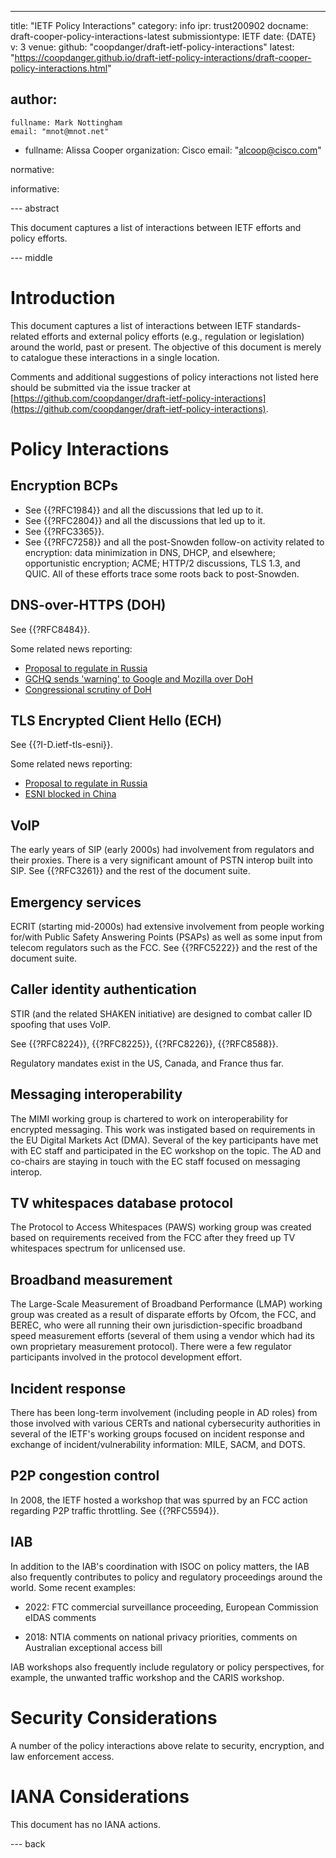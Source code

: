 ---
title: "IETF Policy Interactions"
category: info
ipr: trust200902
docname: draft-cooper-policy-interactions-latest
submissiontype: IETF
date: {DATE}
v: 3
venue:
  github: "coopdanger/draft-ietf-policy-interactions"
  latest: "https://coopdanger.github.io/draft-ietf-policy-interactions/draft-cooper-policy-interactions.html"

author:
 -
    fullname: Mark Nottingham
    email: "mnot@mnot.net"
 -
    fullname: Alissa Cooper
    organization: Cisco
    email: "alcoop@cisco.com"

normative:

informative:

--- abstract

This document captures a list of interactions between IETF efforts and policy efforts.


--- middle

# Introduction

This document captures a list of interactions between IETF standards-related efforts and external policy efforts (e.g., regulation or legislation) around the world, past or present. The objective of this document is merely to catalogue these interactions in a single location.

Comments and additional suggestions of policy interactions not listed here should be submitted via the issue tracker at [https://github.com/coopdanger/draft-ietf-policy-interactions](https://github.com/coopdanger/draft-ietf-policy-interactions).

# Policy Interactions

## Encryption BCPs

- See {{?RFC1984}} and all the discussions that led up to it.
- See {{?RFC2804}} and all the discussions that led up to it.
- See {{?RFC3365}}.
- See {{?RFC7258}} and all the post-Snowden follow-on activity related to encryption: data minimization in DNS, DHCP, and elsewhere; opportunistic encryption; ACME; HTTP/2 discussions, TLS 1.3, and QUIC. All of these efforts trace some roots back to post-Snowden.

## DNS-over-HTTPS (DOH)

See {{?RFC8484}}.

Some related news reporting:
* [Proposal to regulate in Russia](https://www.zdnet.com/article/russia-wants-to-ban-the-use-of-secure-protocols-such-as-tls-1-3-doh-dot-esni/)
* [GCHQ sends 'warning' to Google and Mozilla over DoH](https://www.telegraph.co.uk/news/2019/05/31/gchq-warns-google-mozilla-plans-encrypted-browsers/)
* [Congressional scrutiny of DoH](https://hub.packtpub.com/googles-dns-over-https-encryption-plan-faces-scrutiny-from-isps-and-the-congress/)

## TLS Encrypted Client Hello (ECH)

See {{?I-D.ietf-tls-esni}}.

Some related news reporting:
* [Proposal to regulate in Russia](https://www.zdnet.com/article/russia-wants-to-ban-the-use-of-secure-protocols-such-as-tls-1-3-doh-dot-esni/)
* [ESNI blocked in China](https://www.zdnet.com/article/china-is-now-blocking-all-encrypted-https-traffic-using-tls-1-3-and-esni/)

## VoIP

The early years of SIP (early 2000s) had involvement from regulators and their proxies. There is a very significant amount of PSTN interop built into SIP. See {{?RFC3261}} and the rest of the document suite.

## Emergency services

ECRIT (starting mid-2000s) had extensive involvement from people working for/with Public Safety Answering Points (PSAPs) as well as some input from telecom regulators such as the FCC. See {{?RFC5222}} and the rest of the document suite.

## Caller identity authentication

STIR (and the related SHAKEN initiative) are designed to combat caller ID spoofing that uses VoIP.

See {{?RFC8224}}, {{?RFC8225}}, {{?RFC8226}}, {{?RFC8588}}.

Regulatory mandates exist in the US, Canada, and France thus far.

## Messaging interoperability

The MIMI working group is chartered to work on interoperability for encrypted messaging. This work was instigated based on requirements in the EU Digital Markets Act (DMA). Several of the key participants have met with EC staff and participated in the EC workshop on the topic. The AD and co-chairs are staying in touch with the EC staff focused on messaging interop.

## TV whitespaces database protocol

The Protocol to Access Whitespaces (PAWS) working group was created based on requirements received from the FCC after they freed up TV whitespaces spectrum for unlicensed use.

## Broadband measurement

The Large-Scale Measurement of Broadband Performance (LMAP) working group was created as a result of disparate efforts by Ofcom, the FCC, and BEREC, who were all running their own jurisdiction-specific broadband speed measurement efforts (several of them using a vendor which had its own proprietary measurement protocol). There were a few regulator participants involved in the protocol development effort.

## Incident response

There has been long-term involvement (including people in AD roles) from those involved with various CERTs and national cybersecurity authorities in several of the IETF's working groups focused on incident response and exchange of incident/vulnerability information: MILE, SACM, and DOTS.

## P2P congestion control

In 2008, the IETF hosted a workshop that was spurred by an FCC action regarding P2P traffic throttling. See {{?RFC5594}}.

## IAB

In addition to the IAB's coordination with ISOC on policy matters, the IAB also frequently contributes to policy and regulatory proceedings around the world. Some recent examples:

- 2022: FTC commercial surveillance proceeding, European Commission eIDAS comments

- 2018: NTIA comments on national privacy priorities, comments on Australian exceptional access bill

IAB workshops also frequently include regulatory or policy perspectives, for example, the unwanted traffic workshop and the CARIS workshop.

# Security Considerations

A number of the policy interactions above relate to security, encryption, and law enforcement access.


# IANA Considerations

This document has no IANA actions.


--- back

